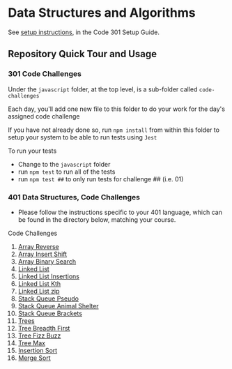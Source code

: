 # Data Structures and Algorithms

See [setup instructions](https://codefellows.github.io/setup-guide/code-301/3-code-challenges), in the Code 301 Setup Guide.

## Repository Quick Tour and Usage

### 301 Code Challenges

Under the `javascript` folder, at the top level, is a sub-folder called `code-challenges`

Each day, you'll add one new file to this folder to do your work for the day's assigned code challenge

If you have not already done so, run `npm install` from within this folder to setup your system to be able to run tests using `Jest`

To run your tests

- Change to the `javascript` folder
- run `npm test` to run all of the tests
- run `npm test ##` to only run tests for challenge ## (i.e. 01)

### 401 Data Structures, Code Challenges

- Please follow the instructions specific to your 401 language, which can be found in the directory below, matching your course.

Code Challenges

1. [Array Reverse](/python/code_challenges/array_reverse/README.md)
2. [Array Insert Shift](/python/code_challenges/array_insert_shift/README.md)
3. [Array Binary Search](/python/code_challenges/array_binary_search/README.md)
4. [Linked List](/python/code_challenges/linked_list/README.md)
5. [Linked List Insertions](/python/docs/linked_list_insertions/README.md)
6. [Linked List Kth](/python/docs//linked_list_kth/README.md)
7. [Linked List zip](/python/code_challenges/linked_list_zip/README.md)
8. [Stack Queue Pseudo](/python/code_challenges/stack_queue_pseudo/README.md)
9. [Stack Queue Animal Shelter](python/docs/stack_queue_animal_shelter/README.md)
10. [Stack Queue Brackets](python/docs/stack_queue_brackets/README.md)
11. [Trees](python/docs/trees/README.md)
12. [Tree Breadth First](python/docs/tree_breadth_first/README.md)
13. [Tree Fizz Buzz](python/docs/tree_fizz_buzz/README.md)
14. [Tree Max](python/docs/tree_max/README.md)
15. [Insertion Sort](python/code_challenges/insertion_sort/README.md)
16. [Merge Sort](sorting/merge/README.md)

